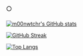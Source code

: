 ### 🌕

[![m00nwtchr's GitHub stats](https://github-readme-stats.vercel.app/api?username=m00nwtchr&theme=transparent&hide_border=true&card_width=500)](https://github.com/anuraghazra/github-readme-stats)

[![GitHub Streak](https://streak-stats.demolab.com?user=m00nwtchr&theme=transparent&hide_border=true&card_width=500)](https://git.io/streak-stats)

[![Top Langs](https://github-readme-stats.vercel.app/api/top-langs/?username=m00nwtchr&theme=transparent&show_icons=true&hide_border=true&layout=compact&card_width=500)](https://github.com/anuraghazra/github-readme-stats)

<!--
- 🔭 I’m currently working on ...
- 🌱 I’m currently learning ...
- 👯 I’m looking to collaborate on ...
- 🤔 I’m looking for help with ...
- 💬 Ask me about ...
- 📫 How to reach me: ...
- 😄 Pronouns: ...
- ⚡ Fun fact: ...
-->
